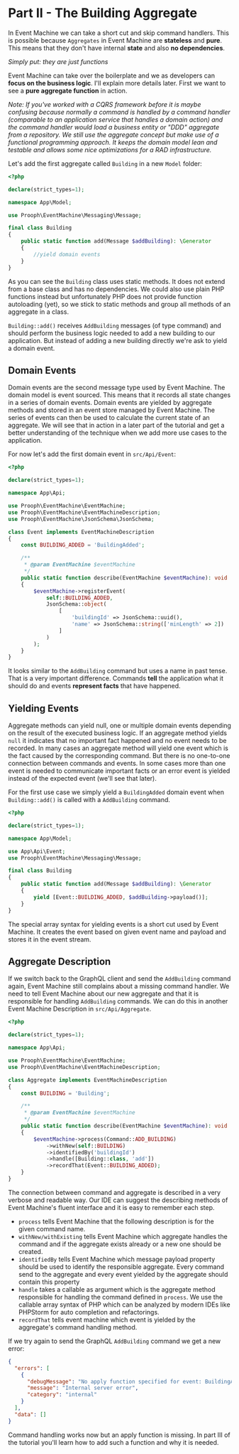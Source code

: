 # Part II - The Building Aggregate

In Event Machine we can take a short cut and skip command handlers.
This is possible because `Aggregates` in Event Machine are **stateless** and **pure**. This means that
they don't have internal **state** and also **no dependencies**. 

*Simply put: they are just functions*

Event Machine can take over the boilerplate and we as developers can **focus on the business logic**. I'll explain
more details later. First we want to see a **pure aggregate function** in action.

*Note: If you've worked with a CQRS framework before it is maybe confusing
because normally a command is handled by a command handler (comparable to an application service that handles a domain action)
and the command handler would load a business entity or "DDD" aggregate from a repository. We still use the aggregate concept but make
use of a functional programming approach. It keeps the domain model lean and testable and allows some nice
optimizations for a RAD infrastructure.* 

Let's add the first aggregate called `Building` in a new `Model` folder:

```php
<?php

declare(strict_types=1);

namespace App\Model;

use Prooph\EventMachine\Messaging\Message;

final class Building
{
    public static function add(Message $addBuilding): \Generator
    {
        //yield domain events
    }
}

```

As you can see the `Building` class uses static methods. It does not extend from a base class and has no dependencies.
We could also use plain PHP functions instead but unfortunately PHP does not provide function autoloading (yet), so
we stick to static methods and group all methods of an aggregate in a class.

`Building::add()` receives `AddBuilding` messages (of type command) and should perform the business logic needed to
add a new building to our application. But instead of adding a new building directly we're ask to yield a domain event.

## Domain Events

Domain events are the second message type used by Event Machine. The domain model is event sourced. This means that it records
all state changes in a series of domain events. Domain events are yielded by aggregate methods and stored in an event store
managed by Event Machine. The series of events can then be used to calculate the current state of an aggregate.
We will see that in action in a later part of the tutorial and get a better understanding of the technique 
when we add more use cases to the application.

For now let's add the first domain event in `src/Api/Event`:

```php
<?php

declare(strict_types=1);

namespace App\Api;

use Prooph\EventMachine\EventMachine;
use Prooph\EventMachine\EventMachineDescription;
use Prooph\EventMachine\JsonSchema\JsonSchema;

class Event implements EventMachineDescription
{
    const BUILDING_ADDED = 'BuildingAdded';

    /**
     * @param EventMachine $eventMachine
     */
    public static function describe(EventMachine $eventMachine): void
    {
        $eventMachine->registerEvent(
            self::BUILDING_ADDED,
            JsonSchema::object(
                [
                    'buildingId' => JsonSchema::uuid(),
                    'name' => JsonSchema::string(['minLength' => 2])
                ]
            )
        );
    }
}

``` 
It looks similar to the `AddBuilding` command but uses a name in past tense. That is a very important difference.
Commands **tell** the application what it should do and events **represent facts** that have happened.

## Yielding Events

Aggregate methods can yield null, one or multiple domain events depending on the result of the executed business logic.
If an aggregate method yields `null` it indicates that no important fact happened and no event needs to be recorded.
In many cases an aggregate method will yield one event which is the fact caused by the corresponding command.
But there is no one-to-one connection between commands and events. In some cases more than one event is needed to communicate
important facts or an error event is yielded instead of the expected event (we'll see that later).

For the first use case we simply yield a `BuildingAdded` domain event when `Building::add()` is called with a `AddBuilding`
command.

```php
<?php

declare(strict_types=1);

namespace App\Model;

use App\Api\Event;
use Prooph\EventMachine\Messaging\Message;

final class Building
{
    public static function add(Message $addBuilding): \Generator
    {
        yield [Event::BUILDING_ADDED, $addBuilding->payload()];
    }
}

```
The special array syntax for yielding events is a short cut used by Event Machine. It creates the event based on given
event name and payload and stores it in the event stream.

## Aggregate Description

If we switch back to the GraphQL client and send the `AddBuilding` command again, Event Machine still
complains about a missing command handler. We need to tell Event Machine about our new aggregate and that it is 
responsible for handling `AddBuilding` commands. We can do this in another Event Machine Description in `src/Api/Aggregate`.

```php
<?php

declare(strict_types=1);

namespace App\Api;

use Prooph\EventMachine\EventMachine;
use Prooph\EventMachine\EventMachineDescription;

class Aggregate implements EventMachineDescription
{
    const BUILDING = 'Building';

    /**
     * @param EventMachine $eventMachine
     */
    public static function describe(EventMachine $eventMachine): void
    {
        $eventMachine->process(Command::ADD_BUILDING)
            ->withNew(self::BUILDING)
            ->identifiedBy('buildingId')
            ->handle([Building::class, 'add'])
            ->recordThat(Event::BUILDING_ADDED);
    }
}

```
The connection between command and aggregate is described in a very verbose and readable way. Our IDE can suggest the
describing methods of Event Machine's fluent interface and it is easy to remember each step.

- `process` tells Event Machine that the following description is for the given command name.
- `withNew/withExisting` tells Event Machine which aggregate handles the command and if the aggregate exists already or a new one should be created.
- `identifiedBy` tells Event Machine which message payload property should be used to identify the responsible aggregate. Every command send to the aggregate and 
every event yielded by the aggregate should contain this property
- `handle` takes a callable as argument which is the aggregate method responsible for handling the command defined in `process`. We use the callable array syntax of PHP
which can be analyzed by modern IDEs like PHPStorm for auto completion and refactorings.
- `recordThat` tells event machine which event is yielded by the aggregate's command handling method.   

If we try again to send the GraphQL `AddBuilding` command we get a new error:

```json
{
  "errors": [
    {
      "debugMessage": "No apply function specified for event: BuildingAdded",
      "message": "Internal server error",
      "category": "internal"
    }
  ],
  "data": []
}
```

Command handling works now but an apply function is missing. In part III of the tutorial you'll learn how to add such a function and why it is needed.


